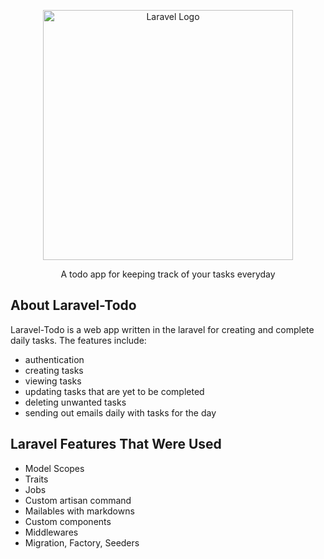 <p align="center">
<a href="https://laravel.com" target="_blank">
<img src="https://raw.githubusercontent.com/laravel/art/master/logo-lockup/5%20SVG/2%20CMYK/1%20Full%20Color/laravel-logolockup-cmyk-red.svg" width="400" alt="Laravel Logo"></a></p>

<p align="center">
A todo app for keeping track of your tasks everyday
</p>

## About Laravel-Todo

Laravel-Todo is a web app written in the laravel for creating and complete daily tasks.
The features include:

- authentication
- creating tasks
- viewing tasks
- updating tasks that are yet to be completed
- deleting unwanted tasks
- sending out emails daily with tasks for the day

## Laravel Features That Were Used

- Model Scopes
- Traits
- Jobs
- Custom artisan command
- Mailables with markdowns
- Custom components
- Middlewares
- Migration, Factory, Seeders